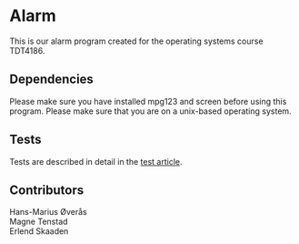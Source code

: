 # Alarm
This is our alarm program created for the operating systems course TDT4186.

## Dependencies
Please make sure you have installed mpg123 and screen before using this program. Please make sure that you are on a unix-based operating system. 

## Tests
Tests are described in detail in the [test article](tests.md).

## Contributors

Hans-Marius Øverås \
Magne Tenstad \
Erlend Skaaden